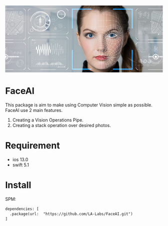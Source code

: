 ![Screenshot](fr2.png)
# FaceAI

This package is aim to make using Computer Vision simple as possible.
FaceAI use 2 main features.
1. Creating a Vision Operations Pipe.
2. Creating a stack operation over desired photos.

# Requirement
- ios 13.0 
- swift 5.1

# Install
SPM:
```
dependencies: [
  .package(url:  "https://github.com/LA-Labs/FaceAI.git")
]
